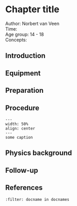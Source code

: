 

# Chapter title


Author: Norbert van Veen    \
Time:	  	\
Age group:	14 - 18\
Concepts:	

## Introduction

## Equipment

## Preparation

## Procedure

```{figure} demo47_figure1.jpg
---
width: 50%
align: center
---
some caption
```

## Physics background

## Follow-up

## References
```{bibliography}
:filter: docname in docnames
```